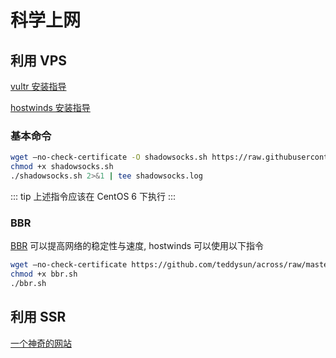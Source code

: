 # 科学上网

## 利用 VPS
[vultr 安装指导](https://www.freeluffy.com/ss-server-on-vultr/)

[hostwinds 安装指导](https://www.vps234.com/hostwinds-purchase-tutorial/)

### 基本命令
``` sh
wget –no-check-certificate -O shadowsocks.sh https://raw.githubusercontent.com/teddysun/shadowsocks_install/master/shadowsocks.sh
chmod +x shadowsocks.sh
./shadowsocks.sh 2>&1 | tee shadowsocks.log
```
::: tip 
上述指令应该在 CentOS 6 下执行
:::

### BBR
[BBR](http://www.idcbolg.com/538.html) 可以提高网络的稳定性与速度, hostwinds 可以使用以下指令
``` sh
wget –no-check-certificate https://github.com/teddysun/across/raw/master/bbr.sh
chmod +x bbr.sh
./bbr.sh
```

## 利用 SSR
[一个神奇的网站](https://www.muncloud.dog/)